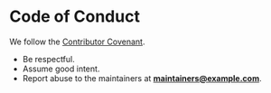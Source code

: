 # Code of Conduct

We follow the [Contributor Covenant](https://www.contributor-covenant.org/version/2/1/code_of_conduct/).

* Be respectful.
* Assume good intent.
* Report abuse to the maintainers at **maintainers@example.com**.
